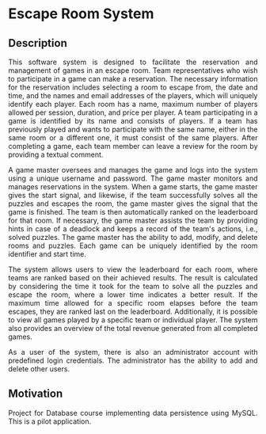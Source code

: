 # Escape Room System

## Description
<p align="justify">This software system is designed to facilitate the reservation and management of games in an escape room. Team representatives who wish to participate in a game can make a reservation. The necessary information for the reservation includes selecting a room to escape from, the date and time, and the names and email addresses of the players, which will uniquely identify each player. Each room has a name, maximum number of players allowed per session, duration, and price per player. A team participating in a game is identified by its name and consists of players. If a team has previously played and wants to participate with the same name, either in the same room or a different one, it must consist of the same players. After completing a game, each team member can leave a review for the room by providing a textual comment. </p>

<p align="justify">A game master oversees and manages the game and logs into the system using a unique username and password. The game master monitors and manages reservations in the system. When a game starts, the game master gives the start signal, and likewise, if the team successfully solves all the puzzles and escapes the room, the game master gives the signal that the game is finished. The team is then automatically ranked on the leaderboard for that room. If necessary, the game master assists the team by providing hints in case of a deadlock and keeps a record of the team's actions, i.e., solved puzzles. The game master has the ability to add, modify, and delete rooms and puzzles. Each game can be uniquely identified by the room identifier and start time.</p>

<p align="justify">The system allows users to view the leaderboard for each room, where teams are ranked based on their achieved results. The result is calculated by considering the time it took for the team to solve all the puzzles and escape the room, where a lower time indicates a better result. If the maximum time allowed for a specific room elapses before the team escapes, they are ranked last on the leaderboard. Additionally, it is possible to view all games played by a specific team or individual player. The system also provides an overview of the total revenue generated from all completed games.</p>

<p align="justify">As a user of the system, there is also an administrator account with predefined login credentials. The administrator has the ability to add and delete other users.</p>

## Motivation
<p align="justify">Project for Database course implementing data persistence using MySQL. This is a pilot application.</p>